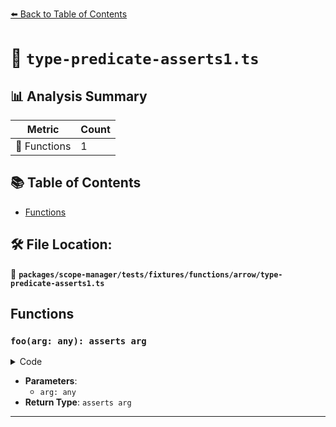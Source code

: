 [⬅️ Back to Table of Contents](../../../../../../index.md)

# 📄 `type-predicate-asserts1.ts`

## 📊 Analysis Summary

| Metric | Count |
|--------|-------|
| 🔧 Functions | 1 |

## 📚 Table of Contents

- [Functions](#functions)

## 🛠️ File Location:
📂 **`packages/scope-manager/tests/fixtures/functions/arrow/type-predicate-asserts1.ts`**

## Functions

### `foo(arg: any): asserts arg`

<details><summary>Code</summary>

```ts
(arg: any): asserts arg => {}
```
</details>

- **Parameters**:
  - `arg: any`
- **Return Type**: `asserts arg`

---